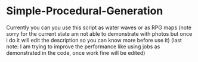# Simple-Procedural-Generation
Currently you can you use this script as water waves or as RPG maps (note sorry for the current state am not able to demonstrate with photos but once i do it will edit the description so you can know more before use it) (last note: I am trying to improve the performance like using jobs as demonstrated in the code, once work fine will be edited)
